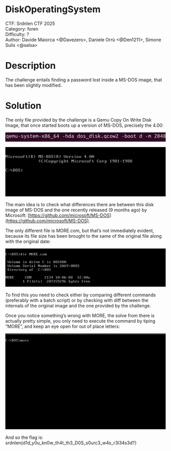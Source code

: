 # DiskOperatingSystem

CTF: Srdnlen CTF 2025\
Category: foren\
Difficulty: ?\
Author: Davide Maiorca <@Davezero>, Daniele Orrù <@Den1211>, Simone Sulis <@salsa>

# Description
The challenge entails finding a password lost inside a MS-DOS image, that has been slightly modified.  

# Solution
The only file provided by the challenge is a Qemu Copy On Write Disk Image, that once started boots up a version of MS-DOS, precisely the 4.00:

![1.png](writeup_attachments/1.png)

![2.png](writeup_attachments/2.png)

The main idea is to check what differences there are between this disk image of MS-DOS and the one recently released (9 months ago) by Microsoft: [https://github.com/microsoft/MS-DOS](https://github.com/microsoft/MS-DOS).

The only different file is MORE.com, but that’s not immediately evident, because its file size has been brought to the same of the original file along with the original date:

![3.png](writeup_attachments/3.png)

To find this you need to check either by comparing different commands (preferably with a batch script) or by checking with diff between the internals of the original image and the one provided by the challenge.

Once you notice something’s wrong with MORE, the solve from there is actually pretty simple, you only need to execute the command by tiping “MORE”, and keep an eye open for out of place letters:

![4.gif](writeup_attachments/4.gif)

And so the flag is: srdnlen{d1d_y0u_kn0w_th4t_th3_D0S_s0urc3_w4s_r3l34s3d?}
